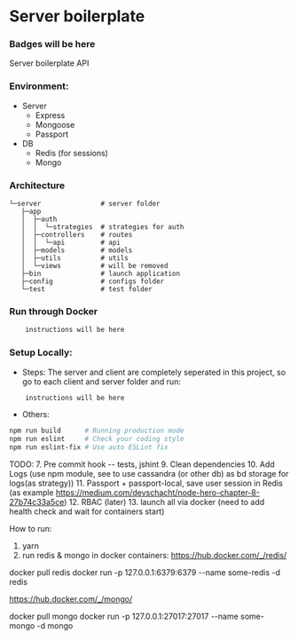 # Server boilerplate
### Badges will be here
Server boilerplate API

### Environment:
- Server
    - Express
    - Mongoose
    - Passport
- DB
    - Redis (for sessions)
    - Mongo

### Architecture

    └─server               # server folder
       ├─app
       │  ├─auth
       │  │  └─strategies  # strategies for auth
       │  ├─controllers    # routes
       │  │  └─api         # api
       │  ├─models         # models
       │  ├─utils          # utils
       │  └─views          # will be removed
       ├─bin               # launch application 
       ├─config            # configs folder
       └─test              # test folder

### Run through Docker
```bash
    instructions will be here
```


### Setup Locally:
- Steps:
The server and client are completely seperated in this project, so go to each client and server folder and run:

```bash
    instructions will be here
```

- Others:
```bash
npm run build      # Running production mode
npm run eslint     # Check your coding style
npm run eslint-fix # Use auto ESLint fix
```


TODO:
7. Pre commit hook -- tests, jshint
9. Clean dependencies
10. Add Logs (use npm module, see to use cassandra (or other db) as bd storage for logs(as strategy))
11. Passport + passport-local, save user session in Redis (as example https://medium.com/devschacht/node-hero-chapter-8-27b74c33a5ce)
12. RBAC (later)
13. launch all via docker (need to add health check and wait for containers start)

How to run:

1. yarn
2. run redis & mongo in docker containers:
  https://hub.docker.com/_/redis/

  docker pull redis
  docker run -p 127.0.0.1:6379:6379 --name some-redis -d redis

  https://hub.docker.com/_/mongo/

  docker pull mongo
  docker run -p 127.0.0.1:27017:27017 --name some-mongo -d mongo

